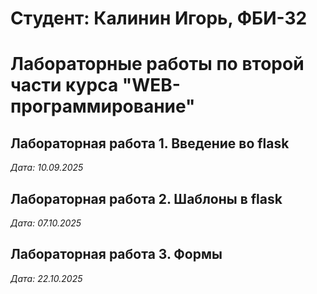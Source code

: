 # Студент: Калинин Игорь, ФБИ-32

# Лабораторные работы по второй части курса "WEB-программирование"

## Лабораторная работа 1. Введение во flask

*Дата: 10.09.2025*

## Лабораторная работа 2. Шаблоны в flask

*Дата: 07.10.2025*

## Лабораторная работа 3. Формы

*Дата: 22.10.2025*

